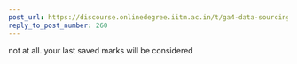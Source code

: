 ```yaml
---
post_url: https://discourse.onlinedegree.iitm.ac.in/t/ga4-data-sourcing-discussion-thread-tds-jan-2025/165959/263
reply_to_post_number: 260
---
```

not at all. your last saved marks will be considered